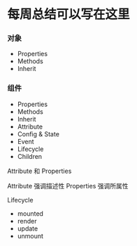 # 每周总结可以写在这里

### 对象

- Properties
- Methods
- Inherit

### 组件

- Properties
- Methods
- Inherit
- Attribute
- Config & State
- Event
- Lifecycle
- Children

Attribute 和 Properties

Attribute 强调描述性
Properties 强调所属性

Lifecycle

- mounted
- render
- update
- unmount